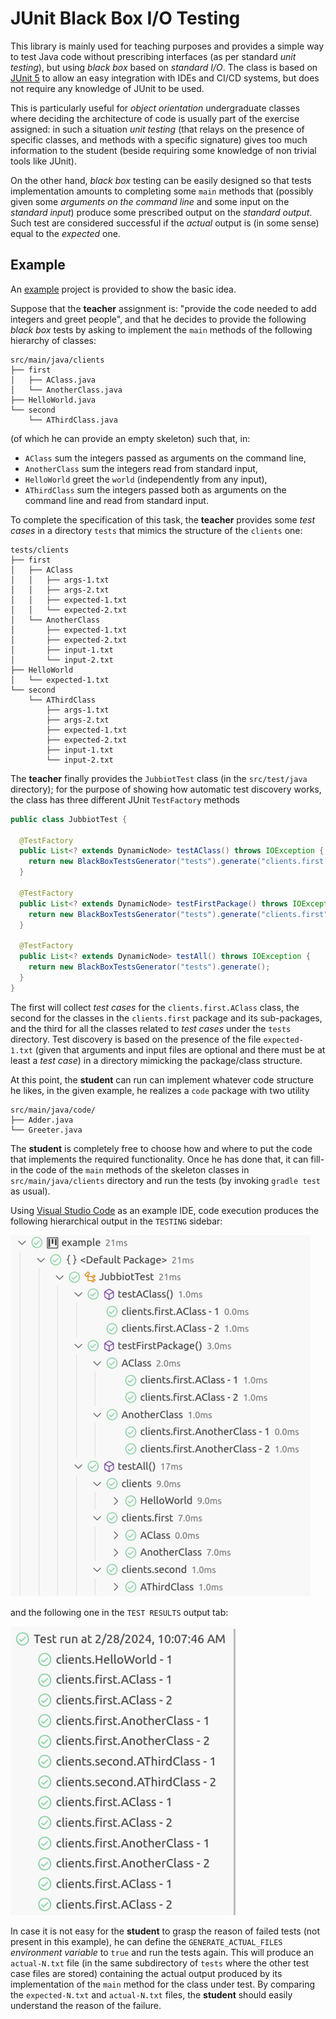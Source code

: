 # JUnit Black Box I/O Testing

This library is mainly used for teaching purposes and provides a simple way to
test Java code without prescribing interfaces (as per standard *unit testing*),
but using *black box* based on *standard I/O*. The class is based on [JUnit
5](https://junit.org/junit5/) to allow an easy integration with IDEs and CI/CD
systems, but does not require any knowledge of JUnit to be used.

This is particularly useful for *object orientation* undergraduate classes where
deciding the architecture of code is usually part of the exercise assigned: in
such a situation *unit testing* (that relays on the presence of specific
classes, and methods with a specific signature) gives too much information to
the student (beside requiring some knowledge of non trivial tools like JUnit). 

On the other hand, *black box* testing can be easily designed so that tests
implementation amounts to completing some `main` methods that (possibly given
some *arguments on the command line* and some input on the *standard input*)
produce some prescribed output on the *standard output*. Such test are
considered successful if the *actual* output is (in some sense) equal to the
*expected* one.

## Example

An [example](example) project is provided to show the basic idea. 

Suppose that the **teacher** assignment is: "provide the code needed to add
integers and greet people", and that he decides to provide the following *black
box* tests by asking to implement the `main` methods of the following hierarchy
of classes:

```
src/main/java/clients
├── first
│   ├── AClass.java
│   └── AnotherClass.java
├── HelloWorld.java
└── second
    └── AThirdClass.java
```

(of which he can provide an empty skeleton) such that, in:

* `AClass` sum the integers passed as arguments on the command line,
* `AnotherClass` sum the integers read from standard input,
* `HelloWorld` greet the `world` (independently from any input), 
* `AThirdClass` sum the integers passed both as arguments on the command line
  and read from standard input.

To complete the specification of this task, the **teacher** provides some *test
cases* in a directory `tests` that mimics the structure of the `clients` one:

```
tests/clients
├── first
│   ├── AClass
│   │   ├── args-1.txt
│   │   ├── args-2.txt
│   │   ├── expected-1.txt
│   │   └── expected-2.txt
│   └── AnotherClass
│       ├── expected-1.txt
│       ├── expected-2.txt
│       ├── input-1.txt
│       └── input-2.txt
├── HelloWorld
│   └── expected-1.txt
└── second
    └── AThirdClass
        ├── args-1.txt
        ├── args-2.txt
        ├── expected-1.txt
        ├── expected-2.txt
        ├── input-1.txt
        └── input-2.txt
```

The **teacher** finally provides the `JubbiotTest` class (in the `src/test/java`
directory); for the purpose of showing how automatic test discovery works, the
class has three different JUnit `TestFactory` methods

```java
public class JubbiotTest {

  @TestFactory
  public List<? extends DynamicNode> testAClass() throws IOException {
    return new BlackBoxTestsGenerator("tests").generate("clients.first.AClass");
  }

  @TestFactory
  public List<? extends DynamicNode> testFirstPackage() throws IOException {
    return new BlackBoxTestsGenerator("tests").generate("clients.first");
  }

  @TestFactory
  public List<? extends DynamicNode> testAll() throws IOException {
    return new BlackBoxTestsGenerator("tests").generate();
  }
}
```

The first will collect *test cases* for the `clients.first.AClass` class, the
second for the classes in the `clients.first` package and its sub-packages, and
the third for all the classes related to *test cases* under the `tests`
directory. Test discovery is based on the presence of the file `expected-1.txt`
(given that arguments and input files are optional and there must be at least a
*test case*) in a directory mimicking the package/class structure.

At this point, the **student** can run can implement whatever code structure he
likes, in the given example, he realizes a `code` package with two utility

```
src/main/java/code/
├── Adder.java
└── Greeter.java
```

The **student** is completely free to choose how and where to put the code that
implements the required functionality. Once he has done that, it can fill-in the
code of the `main` methods of the skeleton classes in `src/main/java/clients`
directory and run the tests (by invoking `gradle test` as usual).

Using [Visual Studio Code](https://code.visualstudio.com/) as an example IDE,
code execution produces the following hierarchical output in the `TESTING`
sidebar:

![JUnit hierarchical results](img/tree.png)

and the following one in the `TEST RESULTS` output tab:

![JUnit list results](img/list.png)

In case it is not easy for the **student** to grasp the reason of failed tests
(not present in this example), he can define the `GENERATE_ACTUAL_FILES`
*environment variable* to `true` and run the tests again. This will produce an
`actual-N.txt` file (in the same subdirectory of `tests` where the other test
case files are stored) containing the actual output produced by its
implementation of the `main` method for the class under test. By comparing the
`expected-N.txt` and `actual-N.txt` files, the **student** should easily
understand the reason of the failure.
